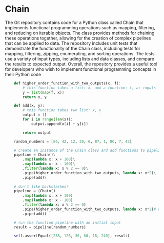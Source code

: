 # Chain
The Git repository contains code for a Python class called Chain that implements functional programming operations such as mapping, filtering, and reducing on iterable objects. The class provides methods for chaining these operations together, allowing for the creation of complex pipelines that can be applied to data. The repository includes unit tests that demonstrate the functionality of the Chain class, including tests for mapping, filtering, zipping, enumerating, and sorting operations. The tests use a variety of input types, including lists and data classes, and compare the results to expected output. Overall, the repository provides a useful tool for developers who wish to implement functional programming concepts in their Python code

```python
    def higher_order_function_with_two_outputs(x, f):
        # this function takes a list: x, and a function: f, as inputs
        y = list(map(f, x))
        return x, y

    def add(x, y):
        # this function takes two list: x, y
        output = []
        for i in range(len(x)):
            output.append(x[i] + y[i])

        return output

    random_numbers = [86, 42, 12, 20, 6, 87, 1, 80, 7, 43]

    # create an instance of the Chain class and add functions to pipeline
    pipeline = Chain()\
        .map(lambda x: x + 100)\
        .map(lambda x: x - 100)\
        .filter(lambda x: x % 2 == 0)\
        .pipe(higher_order_function_with_two_outputs, lambda x: x*2)\
        .pipe(add)\
            
    # don't like backslashes?
    pipeline = (Chain()
        .map(lambda x: x + 100)
        .map(lambda x: x - 100)
        .filter(lambda x: x % 2 == 0)
        .pipe(higher_order_function_with_two_outputs, lambda x: x*2)# additional parammeters to functions can be passed with the Chain.pipe
        .pipe(add))

    # run the function pipeline with an initial input
    result = pipeline(random_numbers)

    self.assertEqual([258, 126, 36, 60, 18, 240], result)
```
